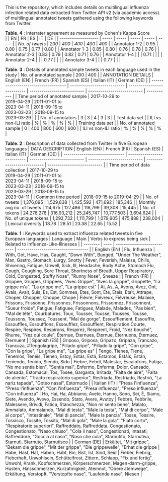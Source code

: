 This is the repository, which includes details on multilingual influenza infection related data extracted from Twitter API v2 (via academic access). of multilingual annotated tweets gathered using the following keywords from Twitter. 

**Table. 4** : Interrater agreement as measured by Cohen's Kappa Score						
|                     | EN    | FR    | ES    | IT    | DE    |
| ------------------- | ----- | ----- | ----- | ----- | ----- |
| *No. of tweets*     | *200* | *400* | *400* | *400* | *400* |
| Annotator 1-2       | 0.95  | 0.80  | 0.75  | 0.77  | 0.80  |
| Annotator 1-3       | 0.85  | 0.80  | 0.76  | 0.78  | 0.76  |
| Annotator 2-3       | 0.83  | 0.79  | 0.82  | 0.71  | 0.76  |
| Annotator 1-4       |       |       | 0.71  |       |       |
| Annotator 2-4       |       |       | 0.77  |       |       |
| Annotator 3-4       |       |       | 0.77  |       |	      |

**Table. 3** : Details of annotated sample tweets in each language used in the study
| No. of annotated sample              | 200                         | 400                         | 
| ANNOTATION DETAILS                   | English (EN)                | French (FR)                 | Spanish (ES)                | Italian (IT)                | German (DE) |
| ------------------------------------ | --------------------------- | --------------------------- | --------------------------- | --------------------------- | ----------- |
| Time period of annotated sample      | 2017-10-29 to<br>2019-04-29 | 2011-01-01 to<br>2023-04-11 | 2018-09-15 to<br>2023-03-23 | 2018-09-15 to<br>2023-03-29 |             |
| No. of annotators                    | 3                           | 3                           | 4                           | 3                           | 3           |
| Test data set                        |
| ILI vs non-ILI ratio                 | %                           | %                           | %                           | %                           | %           |
| Training data set                    |
| No. of annotated sample              | 0                           | 400                         | 800                         | 600                         | 600         |
| ILI vs non-ILI ratio                 | %                           | %                           | %                           | %                           | %           |
			
**Table. 2** : Description of data collected from Twitter in five European languages
| DATA DESCRIPTION               | English (EN)                | French (FR)                 | Spanish (ES)                | Italian (IT)                | German (DE)                 |
| ------------------------------ | --------------------------- | --------------------------- | --------------------------- | --------------------------- | --------------------------- |
| Time period of data collection | 2017-10-29 to<br>2019-04-29 | 2011-01-01 to<br>2023-04-11 | 2018-09-15 to<br>2023-03-23 | 2018-09-15 to<br>2023-03-29 | 2018-09-15 to<br>2023-04-11 |
| Common time period             | 2018-09-15 to 2019-04-29    |
| No. of tweets                  | 1,376,095                   | 1,529,838                   | 1,425,592                   | 471,692                     | 185,346                     |
| Monthly avg no. of tweets      | 114,675                     | 127,486                     | 118,799                     | 39,308                      | 15,445                      |
| No. of tokens                  | 24,278,276                  | 316,93,212                  | 25,245,747                  | 10,777,503                  | 3,694,624                   |
| No. of unique tokens           | 1,292,732                   | 1,111,799                   | 1,079,905                   | 475,888                     | 238,004                     |
| Lexical diversity              | 18.78                       | 28.51                       | 23.38                       | 22.65                       | 15.52                       |

**Table. 1** : Keywords used to extract influenza related tweets in five European languages
| Language | Main | Verbs to express being sick | Related to Influenza-Like-Illnesses |
| -------- | ---- | --------------------------- | ----------------------------------- |
| English (EN) | Flu, Influenza | With,  Got,  Have,  Has,  Caught, "Down With",  Bunged,  "Under The Weather",  Man,  Gastro,  Stomach,  Lurgy,  Snotty | Fever, Feverish, Malaise, Chills, Shivering, Fatigue, Unwell, Sick, Ill, Headache, Body Ache, Stomach Flu, Cough, Coughing, Sore Throat, Shortness of Breath, Upper Respiratory, Cold, Congested, Stuffy Nose", "Runny Nose", Sneeze |
| French (FR) | Grippee, Grippes, Grippees, "Avec Grippe", "Avec la grippe", Grippette, "La grippe m'a", "La grippe me", "La grippe est" | Ai, As, A, Avons, Avez, Ont, Avais, Avait, Suis, Es, Est, Sommes, Etes, Sont, Ete, Etais, Etait, Attrape, Choper, Chopper, Choppe, Chope | Fièvre, Fiévreux, Fiévreuse, Malaise, Frissons, Frissonne, Frissonnes, Frissonnons, Frissonnez, Frissonnent, "Sueur froide", Fatigue, Fatiguee, Fatigues, Malade, Malades, "Pas bien", "Mal de tête", Courbatures, Toux, Tousser, Tousse, Tousses, Tousse, Toussons, Toussez, Toussent, "Mal de gorge", Essoufflement, Essouffle, Essouffles, Essoufflons, Essoufflez, Essoufflent, Respiration Courte, Respire, Respires, Respirons, Respirez, Respirent, Froid, "Nez bouché", Rhume, "Nez qui coule", Éternue, Éternues, Éternue, Éternuons, Éternuez, Éternuent |
| Spanish (ES) | Griposo, Griposa, Gripazo, Gripaza, Trancazo, Trancaza, \#Tengolagripe, "Pillado gripe", "Pillado la gripe", "Con gripe", "Con la gripe", "La gripe me", "La gripe es" | Tengo, Tienes, Tiene, Tenemos, Tenéis, Tienen, Estoy, Estás, Está, Estamos, Estáis, Están, Teniendo, Tenido, Siendo, Sido | Fiebre, Febril, Malestar, Escalofríos, Fatiga, "No me sentía bien", "Sentía mal", Enfermo, Enferma, Dolor,  Cansado, Cansada, Estomacal, Tos, Tosee, Garganta, Irritada, "Falta de aire", "Falta de aliento", "Tracto respiratorio superior", Resfriada, Resfriado, Resfrió, "La nariz tapada", "Goteo nasal", Estornudo |
| Italian (IT) | "Presa l'influenza", "Preso l'influenza", "Con l'influenza",  "Presa influenza", "Preso influenza", "Con influenza" | Ho, Hai, Ha, Abbiamo, Avete, Hanno, Sono, Sei, È, Siamo, Siete, Avendo, Avevo, Essendo, Stato, Avere, Avutoy | Febbre, Febbrile, Malessere, Brividi, Fatica, Stanchezza, "Non mi sento bene", Malato, Ammalato, Ammalando, "Mal di testa", "Male la testa", "Mal di corpo", "Male al corpo", "Intestinale", "Mal di pancia", "Male la pancia", Tosse, Tossire, Tossisco, Tossite, Tossito, "Mal di gola", "Male la gola", "Fiato corto", "Respiratorie superiori", Raffreddato, Raffreddata, Congestionato, Congestionato, "Naso chiuso", "Cola il naso", Congestionati, Intasati, Raffreddore, "Goccia al naso", "Naso che cola", Starnutito, Starnutiva, Starnutì, Starnuto, Starnutisco | 
| German (DE) | Erkältet, "Mit grippe", "Bekam die grippe", "Mit der grippe", "Die grippewelle", "Erhat die grippe | Habe, Hast, Hat, Haben, Habt, Bin, Bist, Ist, Sind, Seid | Fieber, Fiebrig, Fieberhaft, Unwohlsein, Schüttelfrost, Zittern, Schlapp, "Fix und fertig", Unwohl, Krank, Kopfschmerzen, Körperschmerzen, Magen-darm-grippe, Husten, Halsschmerzen, Kurzatmigkeit, Atemnot, "Obere atemwege", Erkältung, Verstopft, "Verstopfte nase", "Laufende nase", Niesen | 
